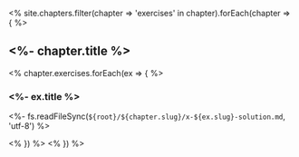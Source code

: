 ---
---

<% site.chapters.filter(chapter => 'exercises' in chapter).forEach(chapter => { %>
<h2><%- chapter.title %></h2>

<% chapter.exercises.forEach(ex => { %>
<h3><%- ex.title %></h3>

<%- fs.readFileSync(`${root}/${chapter.slug}/x-${ex.slug}-solution.md`, 'utf-8') %>

<% }) %>
<% }) %>
